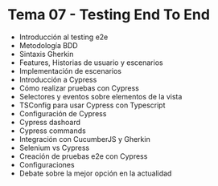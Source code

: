 # Tema 07 - Testing End To End

- Introducción al testing e2e
- Metodología BDD
- Sintaxis Gherkin
- Features, Historias de usuario y escenarios
- Implementación de escenarios
- Introducción a Cypress
- Cómo realizar pruebas con Cypress
- Selectores y eventos sobre elementos de la vista
- TSConfig para usar Cypress con Typescript
- Configuración de Cypress
- Cypress dashoard
- Cypress commands
- Integración con CucumberJS y Gherkin
- Selenium vs Cypress
- Creación de pruebas e2e con Cypress
- Configuraciones
- Debate sobre la mejor opción en la actualidad